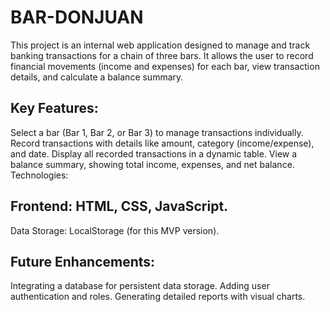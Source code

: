 # BAR-DONJUAN
This project is an internal web application designed to manage and track banking transactions for a chain of three bars. It allows the user to record financial movements (income and expenses) for each bar, view transaction details, and calculate a balance summary.

## Key Features:
Select a bar (Bar 1, Bar 2, or Bar 3) to manage transactions individually.
Record transactions with details like amount, category (income/expense), and date.
Display all recorded transactions in a dynamic table.
View a balance summary, showing total income, expenses, and net balance.
Technologies:

## Frontend: HTML, CSS, JavaScript.
Data Storage: LocalStorage (for this MVP version).

## Future Enhancements:
Integrating a database for persistent data storage.
Adding user authentication and roles.
Generating detailed reports with visual charts.
